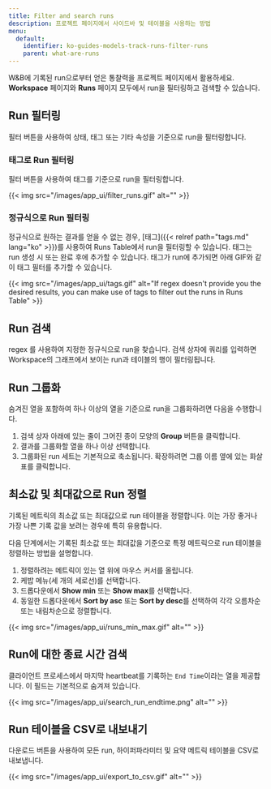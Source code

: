 ```yaml
---
title: Filter and search runs
description: 프로젝트 페이지에서 사이드바 및 테이블을 사용하는 방법
menu:
  default:
    identifier: ko-guides-models-track-runs-filter-runs
    parent: what-are-runs
---
```


W&B에 기록된 run으로부터 얻은 통찰력을 프로젝트 페이지에서 활용하세요. **Workspace** 페이지와 **Runs** 페이지 모두에서 run을 필터링하고 검색할 수 있습니다.

## Run 필터링

필터 버튼을 사용하여 상태, 태그 또는 기타 속성을 기준으로 run을 필터링합니다.

### 태그로 Run 필터링

필터 버튼을 사용하여 태그를 기준으로 run을 필터링합니다.

{{< img src="/images/app_ui/filter_runs.gif" alt="" >}}

### 정규식으로 Run 필터링

정규식으로 원하는 결과를 얻을 수 없는 경우, [태그]({{< relref path="tags.md" lang="ko" >}})를 사용하여 Runs Table에서 run을 필터링할 수 있습니다. 태그는 run 생성 시 또는 완료 후에 추가할 수 있습니다. 태그가 run에 추가되면 아래 GIF와 같이 태그 필터를 추가할 수 있습니다.

{{< img src="/images/app_ui/tags.gif" alt="If regex doesn't provide you the desired results, you can make use of tags to filter out the runs in Runs Table" >}}

## Run 검색

 regex 를 사용하여 지정한 정규식으로 run을 찾습니다. 검색 상자에 쿼리를 입력하면 Workspace의 그래프에서 보이는 run과 테이블의 행이 필터링됩니다.

## Run 그룹화

숨겨진 열을 포함하여 하나 이상의 열을 기준으로 run을 그룹화하려면 다음을 수행합니다.

1. 검색 상자 아래에 있는 줄이 그어진 종이 모양의 **Group** 버튼을 클릭합니다.
2. 결과를 그룹화할 열을 하나 이상 선택합니다.
3. 그룹화된 run 세트는 기본적으로 축소됩니다. 확장하려면 그룹 이름 옆에 있는 화살표를 클릭합니다.

## 최소값 및 최대값으로 Run 정렬

기록된 메트릭의 최소값 또는 최대값으로 run 테이블을 정렬합니다. 이는 가장 좋거나 가장 나쁜 기록 값을 보려는 경우에 특히 유용합니다.

다음 단계에서는 기록된 최소값 또는 최대값을 기준으로 특정 메트릭으로 run 테이블을 정렬하는 방법을 설명합니다.

1. 정렬하려는 메트릭이 있는 열 위에 마우스 커서를 올립니다.
2. 케밥 메뉴(세 개의 세로선)를 선택합니다.
3. 드롭다운에서 **Show min** 또는 **Show max**를 선택합니다.
4. 동일한 드롭다운에서 **Sort by asc** 또는 **Sort by desc**를 선택하여 각각 오름차순 또는 내림차순으로 정렬합니다.

{{< img src="/images/app_ui/runs_min_max.gif" alt="" >}}

## Run에 대한 종료 시간 검색

클라이언트 프로세스에서 마지막 heartbeat를 기록하는 `End Time`이라는 열을 제공합니다. 이 필드는 기본적으로 숨겨져 있습니다.

{{< img src="/images/app_ui/search_run_endtime.png" alt="" >}}

## Run 테이블을 CSV로 내보내기

다운로드 버튼을 사용하여 모든 run, 하이퍼파라미터 및 요약 메트릭 테이블을 CSV로 내보냅니다.

{{< img src="/images/app_ui/export_to_csv.gif" alt="" >}}
